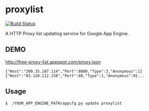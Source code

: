 # proxylist

[![Build Status](https://travis-ci.org/willings/proxylist.svg?branch=master)](https://travis-ci.org/willings/proxylist)

A HTTP Proxy list updating service for Google App Engine.

DEMO
------------

http://free-proxy-list.appspot.com/proxy.json

```
{"Host":"200.35.187.114","Port":8080,"Type":3,"Anonymous":1}
{"Host":"83.128.112.158","Port":80,"Type":1,"Anonymous":0}...
```

Usage
------------

```
$  /YOUR_APP_ENGINE_PATH/appcfg.py update proxylist
```